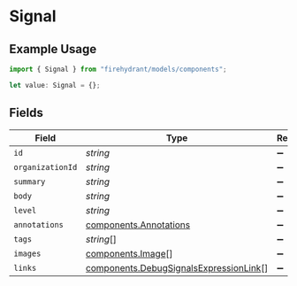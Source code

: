 # Signal

## Example Usage

```typescript
import { Signal } from "firehydrant/models/components";

let value: Signal = {};
```

## Fields

| Field                                                                                            | Type                                                                                             | Required                                                                                         | Description                                                                                      |
| ------------------------------------------------------------------------------------------------ | ------------------------------------------------------------------------------------------------ | ------------------------------------------------------------------------------------------------ | ------------------------------------------------------------------------------------------------ |
| `id`                                                                                             | *string*                                                                                         | :heavy_minus_sign:                                                                               | N/A                                                                                              |
| `organizationId`                                                                                 | *string*                                                                                         | :heavy_minus_sign:                                                                               | N/A                                                                                              |
| `summary`                                                                                        | *string*                                                                                         | :heavy_minus_sign:                                                                               | N/A                                                                                              |
| `body`                                                                                           | *string*                                                                                         | :heavy_minus_sign:                                                                               | N/A                                                                                              |
| `level`                                                                                          | *string*                                                                                         | :heavy_minus_sign:                                                                               | N/A                                                                                              |
| `annotations`                                                                                    | [components.Annotations](../../models/components/annotations.md)                                 | :heavy_minus_sign:                                                                               | N/A                                                                                              |
| `tags`                                                                                           | *string*[]                                                                                       | :heavy_minus_sign:                                                                               | N/A                                                                                              |
| `images`                                                                                         | [components.Image](../../models/components/image.md)[]                                           | :heavy_minus_sign:                                                                               | N/A                                                                                              |
| `links`                                                                                          | [components.DebugSignalsExpressionLink](../../models/components/debugsignalsexpressionlink.md)[] | :heavy_minus_sign:                                                                               | N/A                                                                                              |